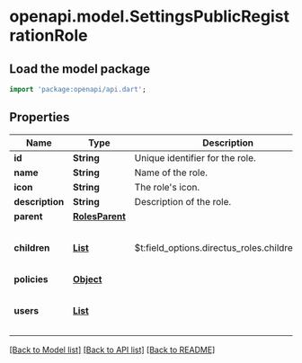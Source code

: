 # openapi.model.SettingsPublicRegistrationRole

## Load the model package
```dart
import 'package:openapi/api.dart';
```

## Properties
Name | Type | Description | Notes
------------ | ------------- | ------------- | -------------
**id** | **String** | Unique identifier for the role. | [optional] 
**name** | **String** | Name of the role. | [optional] 
**icon** | **String** | The role's icon. | [optional] 
**description** | **String** | Description of the role. | [optional] 
**parent** | [**RolesParent**](RolesParent.md) |  | [optional] 
**children** | [**List<RolesChildrenInner>**](RolesChildrenInner.md) | $t:field_options.directus_roles.children_note | [optional] [default to const []]
**policies** | [**Object**](.md) |  | [optional] 
**users** | [**List<RolesUsersInner>**](RolesUsersInner.md) |  | [optional] [default to const []]

[[Back to Model list]](../README.md#documentation-for-models) [[Back to API list]](../README.md#documentation-for-api-endpoints) [[Back to README]](../README.md)


